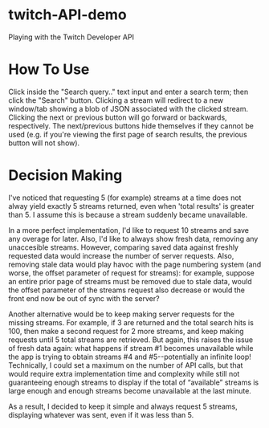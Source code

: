 # twitch-API-demo
Playing with the Twitch Developer API

# How To Use
Click inside the "Search query.." text input and enter a search term; then click the "Search" button.  Clicking a stream will redirect to a new window/tab showing a blob of JSON associated with the clicked stream.  Clicking the next or previous button will go forward or backwards, respectively.  The next/previous buttons hide themselves if they cannot be used (e.g. if you're viewing the first page of search results, the previous button will not show).

# Decision Making
I've noticed that requesting 5 (for example) streams at a time does not alway yield exactly 5 streams returned, even when 'total results' is greater than 5.  I assume this is because a stream suddenly became unavailable.  

In a more perfect implementation, I'd like to request 10 streams and save any overage for later.  Also, I'd like to always show fresh data, removing any unaccesible streams.  However, comparing saved data against freshly requested data would increase the number of server requests.  Also, removing stale data would play havoc with the page numbering system (and worse, the offset parameter of request for streams):  for example, suppose an entire prior page of streams must be removed due to stale data, would the offset parameter of the streams request also decrease or would the front end now be out of sync with the server?  

Another alternative would be to keep making server requests for the missing streams.  For example, if 3 are returned and the total search hits is 100, then make a second request for 2 more streams, and keep making requests until 5 total streams are retrieved.  But again, this raises the issue of fresh data again: what happens if stream #1 becomes unavailable while the app is trying to obtain streams #4 and #5--potentially an infinite loop!  Technically, I could set a maximum on the number of API calls, but that would require extra implementation time and complexity while still not guaranteeing enough streams to display if the total of “available” streams is large enough and enough streams become unavailable at the last minute. 

As a result, I decided to keep it simple and always request 5 streams, displaying whatever was sent, even if it was less than 5.
